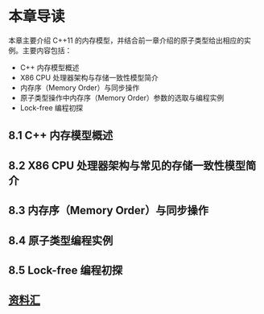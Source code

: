 ﻿# 本章导读 #

本章主要介绍 C++11 的内存模型，并结合前一章介绍的原子类型给出相应的实例。主要内容包括：

- C++ 内存模型概述
- X86 CPU 处理器架构与存储一致性模型简介
- 内存序（Memory Order）与同步操作
- 原子类型操作中内存序（Memory Order）参数的选取与编程实例
- Lock-free 编程初探

## 8.1 C++ 内存模型概述 ##
## 8.2 X86 CPU 处理器架构与常见的存储一致性模型简介 ##
## 8.3 内存序（Memory Order）与同步操作
## 8.4 原子类型编程实例 ##
## 8.5 Lock-free 编程初探 ##
## [资料汇](https://github.com/wshilaji/Cplusplus-Concurrency-In-Action/blob/master/zh/chapter8-Memory-Model/web-resources.md) ##
